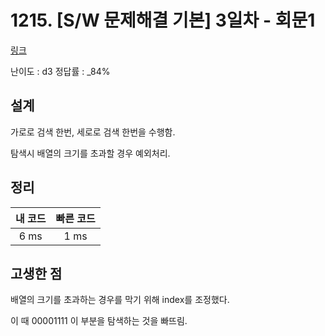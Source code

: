 # 1215. [S/W 문제해결 기본] 3일차 - 회문1

[링크](https://swexpertacademy.com/main/code/problem/problemDetail.do?contestProbId=AV14QpAaAAwCFAYi&categoryId=AV14QpAaAAwCFAYi&categoryType=CODE)

난이도 : d3
정답률 : \_84%

## 설계

가로로 검색 한번, 세로로 검색 한번을 수행함.

탐색시 배열의 크기를 초과할 경우 예외처리.

## 정리

| 내 코드 | 빠른 코드 |
| :-----: | :-------: |
|  6 ms   |   1 ms    |

## 고생한 점

배열의 크기를 초과하는 경우를 막기 위해 index를 조정했다.

이 때 00001111 이 부분을 탐색하는 것을 빠뜨림.
